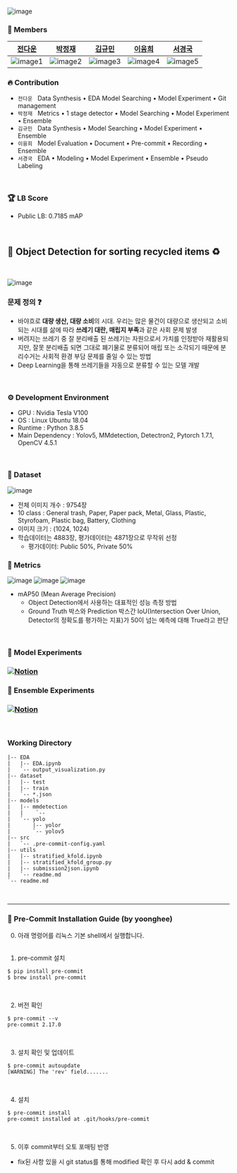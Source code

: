 

</br>

![image](https://user-images.githubusercontent.com/82289435/161487725-cb433d95-1c59-47eb-b305-218a8c42ea46.png)

### 🚢 Members

[전다운](https://github.com/updaun)|[박정재](https://github.com/jeongjae96)|[김규민](https://github.com/km9mn)|[이융희](https://github.com/yoonghee)|[서경국](https://github.com/tjrudrnr2)|
:-:|:-:|:-:|:-:|:-:|
![image1][image1]|![image2][image2]|![image3][image3]|![image4][image4]|![image5][image5]|

[image1]: https://user-images.githubusercontent.com/82289435/161474965-fde57430-c7d8-4a8b-b042-a60e553cfb4e.png
[image2]: https://user-images.githubusercontent.com/82289435/161475112-33b5e095-c2f1-4ed8-90cb-c3ae9f6296ba.png
[image3]: https://user-images.githubusercontent.com/82289435/161475194-7b2f9f11-98fa-4c10-b3fa-ef986e8775d5.png
[image4]: https://user-images.githubusercontent.com/82289435/161475112-33b5e095-c2f1-4ed8-90cb-c3ae9f6296ba.png
[image5]: https://user-images.githubusercontent.com/82289435/161475256-bc796065-f8f8-4bdc-9d43-05b684a73d7d.png



### 🔥 Contribution  
- `전다운` &nbsp; Data Synthesis • EDA Model Searching • Model Experiment • Git management 
- `박정재` &nbsp; Metrics • 1 stage detector • Model Searching • Model Experiment • Ensemble   
- `김규민` &nbsp; Data Synthesis • Model Searching • Model Experiment • Ensemble  
- `이융희` &nbsp; Model Evaluation • Document • Pre-commit • Recording • Ensemble 
- `서경국` &nbsp; EDA • Modeling • Model Experiment • Ensemble • Pseudo Labeling

</br>

### 🏆 LB Score

- Public LB: 0.7185 mAP 

</br>

## 🔎 Object Detection for sorting recycled items ♻️

</br>

![image](https://user-images.githubusercontent.com/82289435/161470859-3945d5c6-c8f2-4d34-a9e9-316b32a3c801.png)

### 문제 정의 ❓

- 바야흐로 **대량 생산, 대량 소비**의 시대. 우리는 많은 물건이 대량으로 생산되고 소비되는 시대를 삶에 따라 **쓰레기 대란, 매립지 부족**과 같은 사회 문제 발생
- 버려지는 쓰레기 중 잘 분리배출 된 쓰레기는 자원으로서 가치를 인정받아 재활용되지만, 잘못 분리배출 되면 그대로 폐기물로 분류되어 매립 또는 소각되기 때문에 분리수거는 사회적 환경 부담 문제를 줄일 수 있는 방법
- Deep Learning을 통해 쓰레기들을 자동으로 분류할 수 있는 모델 개발 

</br>


### ⚙ Development Environment
- GPU : Nvidia Tesla V100
- OS : Linux Ubuntu 18.04
- Runtime : Python 3.8.5
- Main Dependency : Yolov5, MMdetection, Detectron2, Pytorch 1.7.1, OpenCV 4.5.1

</br>

### 💾 Dataset
![image](https://user-images.githubusercontent.com/82289435/161486061-946f9820-1580-4d0f-a14a-90a9a56181de.png)

- 전체 이미지 개수 : 9754장
- 10 class : General trash, Paper, Paper pack, Metal, Glass, Plastic, Styrofoam, Plastic bag, Battery, Clothing
- 이미지 크기 : (1024, 1024)
- 학습데이터는 4883장, 평가데이터는 4871장으로 무작위 선정
    - 평가데이터: Public 50%, Private 50%

### 📐 Metrics
![image](https://user-images.githubusercontent.com/82289435/161477648-d18e5abc-73f4-478e-b358-ca3ba157ed7c.png)
![image](https://user-images.githubusercontent.com/82289435/161477607-9c6bf2fa-f7bf-473f-8138-e98af5954d83.png)
![image](https://user-images.githubusercontent.com/82289435/161477693-2f92d386-63dd-4329-bd61-3e1a76db3dea.png)

- mAP50 (Mean Average Precision)
    - Object Detection에서 사용하는 대표적인 성능 측정 방법
    - Ground Truth 박스와 Prediction 박스간 IoU(Intersection Over Union, Detector의 정확도를 평가하는 지표)가 50이 넘는 예측에 대해 True라고 판단

</br>

### 🧪 Model Experiments 
### [![Notion](https://img.shields.io/badge/Notion-%23000000.svg?style=for-the-badge&logo=notion&logoColor=white)](https://seemly-newsstand-e49.notion.site/12ea90961aca491ca3a1ff96f26b8717?v=267b6ef3fb264f04934615147e48b912)



### 🔬 Ensemble Experiments
### [![Notion](https://img.shields.io/badge/Notion-%23000000.svg?style=for-the-badge&logo=notion&logoColor=white)](https://seemly-newsstand-e49.notion.site/8ed4c83b48ee403da96211040daf843a?v=d2c1241351ae49f5b3f3f3e2d02d7ad6)

</br>



### Working Directory
```
|-- EDA
|   |-- EDA.ipynb
|   `-- output_visualization.py
|-- dataset
|   |-- test
|   |-- train
|   `-- *.json
|-- models
|   |-- mmdetection
|   |    `--
|   `-- yolo
|       |-- yolor
|       `-- yolov5
|-- src
|   `-- .pre-commit-config.yaml
|-- utils
|   |-- stratified_kfold.ipynb
|   |-- stratified_kfold_group.py
|   |-- submission2json.ipynb
|   `-- readme.md
`-- readme.md
```

</br>

<hr>

### 🚩 Pre-Commit Installation Guide (by yoonghee)
0. 아래 명령어를 리눅스 기본 shell에서 실행합니다.
<br/><br/>

1. pre-commit 설치
```
$ pip install pre-commit
$ brew install pre-commit
```
<br/>




2. 버전 확인
```
$ pre-commit --v
pre-commit 2.17.0
```
<br/>

3. 설치 확인 및 업데이트
```
$ pre-commit autoupdate
[WARNING] The 'rev' field.......
```
<br/>

4. 설치
```
$ pre-commit install
pre-commit installed at .git/hooks/pre-commit
```
<br/>

5. 이후 commit부터 오토 포매팅 반영
- fix된 사항 있을 시 git status를 통해 modified 확인 후 다시 add & commit

<br/>